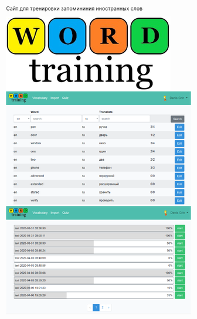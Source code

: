 Сайт для тренировки запомининия иностранных слов

![рис.1](public/img/logo.png)
![рис.2](public/img/readme/1.png)
![рис.3](public/img/readme/2.png)


